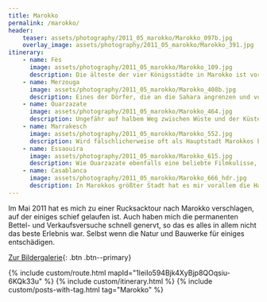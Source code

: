 ```yaml
---
title: Marokko
permalink: /marokko/
header:
    teaser: assets/photography/2011_05_marokko/Marokko_097b.jpg
    overlay_image: assets/photography/2011_05_marokko/Marokko_391.jpg
itinerary:
    - name: Fès
      image: assets/photography/2011_05_marokko/Marokko_109.jpg
      description: Die älteste der vier Königsstädte in Marokko ist vor allem wegen den dort ansässigen Gerbereien bekannt. Zudem hat sie die größte Altstadt in Nordafrika, viele Koranschulen und prunkvolle Tore. Wem in Marrakesch zu viel los ist, findet in Fès eine gute Alternative.
    - name: Merzouga
      image: assets/photography/2011_05_marokko/Marokko_408b.jpg
      description: Eines der Dörfer, die an die Sahara angrenzen und von dem etliche Wüstentouren starten. Neben den Touranbietern gibt es aber sonst nicht wirklich etwas in dem Ort, die Tour war aber definitiv eines der Highlights meiner Reise.
    - name: Ouarzazate 
      image: assets/photography/2011_05_marokko/Marokko_464.jpg
      description: Ungefähr auf halbem Weg zwischen Wüste und der Küstenregion liegt diese Stadt, in der zahlreiche Filme und Serien gedreht wurden. Aber auch wenn man kein Filmliebhaber ist, sind die Kasbahs (Festungen) ein Besuch wert. 
    - name: Marrakesch 
      image: assets/photography/2011_05_marokko/Marokko_552.jpg
      description: Wird fälschlicherweise oft als Hauptstadt Marokkos bezeichnet, weil es vielleicht die bekannteste ist und dort viele Flüge ankommen. Aber auch ohne den Titel gibt es hier viel zu sehen, kann einen aber auch schnell überfordern. Gerade auf dem zentralen Marktplatz, dem Djemaa el Fna, ist man durchgängig Ziel von Bauernfängern oder hat schnell ein Tier für Fotos auf der Schulter.
    - name: Essaouira 
      image: assets/photography/2011_05_marokko/Marokko_615.jpg
      description: Wie Ouarzazate ebenfalls eine beliebte Filmkulisse, jedoch eben als Hafen- statt Wüstenstadt. Die Altstadt ist sehr sehenswert und im Hafen ist sehr viel los, wer frischen Fisch mag, wird hier auf jeden Fall fündig.
    - name: Casablanca 
      image: assets/photography/2011_05_marokko/Marokko_666_hdr.jpg
      description: In Marokkos größter Stadt hat es mir vorallem die Hasan-II-Moschee mit ihren strahlenden Farben angetan. Ansonsten hab ich die Reise dort eher ausklingen lassen so dass ich nicht viel darüber schreiben kann ;)
---
```


Im Mai 2011 hat es mich zu einer Rucksacktour nach Marokko verschlagen, auf der einiges schief gelaufen ist.
Auch haben mich die permanenten Bettel- und Verkaufsversuche schnell genervt, so das es alles in allem nicht das beste Erlebnis war. 
Selbst wenn die Natur und Bauwerke für einiges entschädigen.

[Zur Bildergalerie](/photography/marokko-2011/){: .btn .btn--primary}

{% include custom/route.html mapId="1leiIo594Bjk4XyBjp8QOqsiu-6KQk33u" %}
{% include custom/itinerary.html %}
{% include custom/posts-with-tag.html tag="Marokko" %}